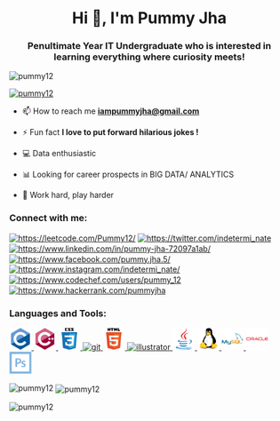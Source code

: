 <h1 align="center">Hi 👋, I'm Pummy Jha</h1>
<h3 align="center">Penultimate Year IT Undergraduate who is interested in learning everything where curiosity meets!</h3>

<p align="left"> <img src="https://komarev.com/ghpvc/?username=pummy12&label=Profile%20views&color=0e75b6&style=flat" alt="pummy12" /> </p>
<p align="left"> <a href="https://github.com/ryo-ma/github-profile-trophy"><img src="https://github-profile-trophy.vercel.app/?username=pummy12" alt="pummy12" /></a> </p>

- 📫 How to reach me **iampummyjha@gmail.com**

- ⚡ Fun fact **I love to put forward hilarious jokes !**

- 💻 Data enthusiastic

- 📊 Looking for career prospects in BIG DATA/ ANALYTICS

- 🚀 Work hard, play harder

<h3 align="left">Connect with me:</h3>
<p align="left">
<a href="https://leetcode.com/Pummy12/" target="blank"><img align="center" src="https://cdn.jsdelivr.net/npm/simple-icons@3.13.0/icons/leetcode.svg" alt="https://leetcode.com/Pummy12/" height="30" width="40" /></a>
<a href="https://twitter.com/indetermi_nate" target="blank"><img align="center" src="https://cdn.jsdelivr.net/npm/simple-icons@3.13.0/icons/twitter.svg" alt="https://twitter.com/indetermi_nate" height="30" width="40" /></a>
  <a href="https://www.linkedin.com/in/pummy-jha-72097a1ab/" target="blank"><img align="center" src="https://cdn.jsdelivr.net/npm/simple-icons@3.0.1/icons/linkedin.svg" alt="https://www.linkedin.com/in/pummy-jha-72097a1ab/" height="30" width="40" /></a>
<a href="https://fb.com/https://www.facebook.com/pummy.jha.5/" target="blank"><img align="center" src="https://cdn.jsdelivr.net/npm/simple-icons@3.0.1/icons/facebook.svg" alt="https://www.facebook.com/pummy.jha.5/" height="30" width="40" /></a>
<a href="https://www.instagram.com/indetermi_nate/" target="blank"><img align="center" src="https://cdn.jsdelivr.net/npm/simple-icons@3.0.1/icons/instagram.svg" alt="https://www.instagram.com/indetermi_nate/" height="30" width="40" /></a>
<a href="https://www.codechef.com/users/https://www.codechef.com/users/pummy_12" target="blank"><img align="center" src="https://cdn.jsdelivr.net/npm/simple-icons@3.1.0/icons/codechef.svg" alt="https://www.codechef.com/users/pummy_12" height="30" width="40" /></a>
<a href="https://www.hackerrank.com/https://www.hackerrank.com/pummyjha" target="blank"><img align="center" src="https://cdn.jsdelivr.net/npm/simple-icons@3.0.1/icons/hackerrank.svg" alt="https://www.hackerrank.com/pummyjha" height="30" width="40" /></a>
</p>

<h3 align="left">Languages and Tools:</h3>
<p align="left"> <a href="https://www.cprogramming.com/" target="_blank"> <img src="https://raw.githubusercontent.com/devicons/devicon/master/icons/c/c-original.svg" alt="c" width="40" height="40"/> </a> <a href="https://www.w3schools.com/cpp/" target="_blank"> <img src="https://raw.githubusercontent.com/devicons/devicon/master/icons/cplusplus/cplusplus-original.svg" alt="cplusplus" width="40" height="40"/> </a> <a href="https://www.w3schools.com/css/" target="_blank"> <img src="https://raw.githubusercontent.com/devicons/devicon/master/icons/css3/css3-original-wordmark.svg" alt="css3" width="40" height="40"/> </a> <a href="https://git-scm.com/" target="_blank"> <img src="https://www.vectorlogo.zone/logos/git-scm/git-scm-icon.svg" alt="git" width="40" height="40"/> </a> <a href="https://www.w3.org/html/" target="_blank"> <img src="https://raw.githubusercontent.com/devicons/devicon/master/icons/html5/html5-original-wordmark.svg" alt="html5" width="40" height="40"/> </a> <a href="https://www.adobe.com/in/products/illustrator.html" target="_blank"> <img src="https://www.vectorlogo.zone/logos/adobe_illustrator/adobe_illustrator-icon.svg" alt="illustrator" width="40" height="40"/> </a> <a href="https://www.java.com" target="_blank"> <img src="https://raw.githubusercontent.com/devicons/devicon/master/icons/java/java-original.svg" alt="java" width="40" height="40"/> </a> <a href="https://www.linux.org/" target="_blank"> <img src="https://raw.githubusercontent.com/devicons/devicon/master/icons/linux/linux-original.svg" alt="linux" width="40" height="40"/> </a> <a href="https://www.mysql.com/" target="_blank"> <img src="https://raw.githubusercontent.com/devicons/devicon/master/icons/mysql/mysql-original-wordmark.svg" alt="mysql" width="40" height="40"/> </a> <a href="https://www.oracle.com/" target="_blank"> <img src="https://raw.githubusercontent.com/devicons/devicon/master/icons/oracle/oracle-original.svg" alt="oracle" width="40" height="40"/> </a> <a href="https://www.photoshop.com/en" target="_blank"> <img src="https://raw.githubusercontent.com/devicons/devicon/master/icons/photoshop/photoshop-line.svg" alt="photoshop" width="40" height="40"/> </a> </p>

<p><img align="left" src="https://github-readme-stats.vercel.app/api/top-langs?username=pummy12&show_icons=true&locale=en&layout=compact" alt="pummy12" /></p>

<p>&nbsp;<img align="center" src="https://github-readme-stats.vercel.app/api?username=pummy12&show_icons=true&locale=en" alt="pummy12" /></p>

<p><img align="center" src="https://github-readme-streak-stats.herokuapp.com/?user=pummy12&" alt="pummy12" /></p>
